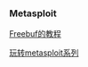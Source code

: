 ### Metasploit

[Freebuf的教程](http://www.freebuf.com/sectool/67674.html)

[玩转metasploit系列](http://search.freebuf.com/search/?search=%E7%8E%A9%E8%BD%ACMetasploit%E7%B3%BB%E5%88%97#article)